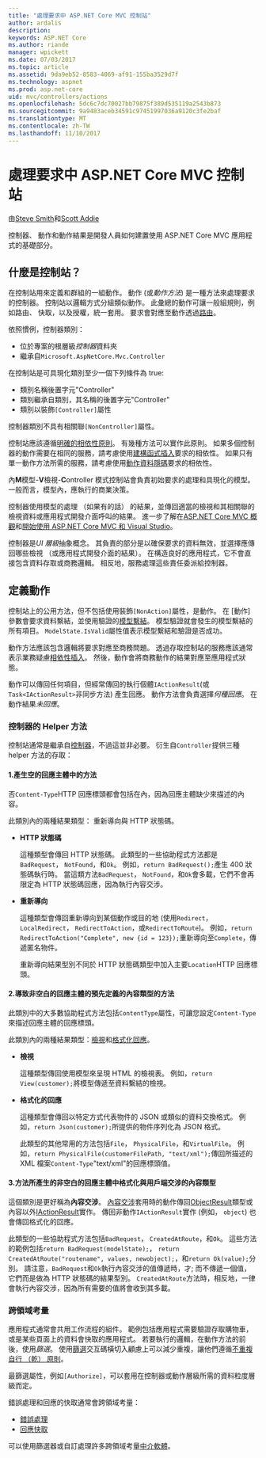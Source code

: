 ```yaml
---
title: "處理要求中 ASP.NET Core MVC 控制站"
author: ardalis
description: 
keywords: ASP.NET Core
ms.author: riande
manager: wpickett
ms.date: 07/03/2017
ms.topic: article
ms.assetid: 9da9eb52-8583-4069-af91-155ba3529d7f
ms.technology: aspnet
ms.prod: asp.net-core
uid: mvc/controllers/actions
ms.openlocfilehash: 5dc6c7dc70027bb79875f389d535119a2543b873
ms.sourcegitcommit: 9a9483aceb34591c97451997036a9120c3fe2baf
ms.translationtype: MT
ms.contentlocale: zh-TW
ms.lasthandoff: 11/10/2017
---
```

# <a name="handling-requests-with-controllers-in-aspnet-core-mvc"></a>處理要求中 ASP.NET Core MVC 控制站

由[Steve Smith](https://ardalis.com/)和[Scott Addie](https://github.com/scottaddie)

控制器、 動作和動作結果是開發人員如何建置使用 ASP.NET Core MVC 應用程式的基礎部分。

## <a name="what-is-a-controller"></a>什麼是控制站？

在控制站用來定義和群組的一組動作。 動作 (或*動作方法*) 是一種方法來處理要求的控制器。 控制站以邏輯方式分組類似動作。 此彙總的動作可讓一般組規則，例如路由、 快取，以及授權，統一套用。 要求會對應至動作透過[路由](xref:mvc/controllers/routing)。

依照慣例，控制器類別：
* 位於專案的根層級*控制器*資料夾
* 繼承自`Microsoft.AspNetCore.Mvc.Controller`

在控制站是可具現化類別至少一個下列條件為 true:
* 類別名稱後置字元"Controller"
* 類別繼承自類別，其名稱的後置字元"Controller"
* 類別以裝飾`[Controller]`屬性

控制器類別不具有相關聯`[NonController]`屬性。

控制站應該遵循[明確的相依性原則](http://deviq.com/explicit-dependencies-principle/)。 有幾種方法可以實作此原則。 如果多個控制器的動作需要在相同的服務，請考慮使用[建構函式插入](xref:mvc/controllers/dependency-injection#constructor-injection)要求的相依性。 如果只有單一動作方法所需的服務，請考慮使用[動作資料隱碼](xref:mvc/controllers/dependency-injection#action-injection-with-fromservices)要求的相依性。

內**M**模型-**V**檢視-**C**ontroller 模式控制站會負責初始要求的處理和具現化的模型。 一般而言，模型內，應執行的商業決策。

控制器使用模型的處理 （如果有的話） 的結果，並傳回適當的檢視和其相關聯的檢視資料或應用程式開發介面呼叫的結果。 進一步了解在[ASP.NET Core MVC 概觀](xref:mvc/overview)和[開始使用 ASP.NET Core MVC 和 Visual Studio](xref:tutorials/first-mvc-app/start-mvc)。

控制器是*UI 層級*抽象概念。 其負責的部分是以確保要求的資料無效，並選擇應傳回哪些檢視 （或應用程式開發介面的結果）。 在構造良好的應用程式，它不會直接包含資料存取或商務邏輯。 相反地，服務處理這些責任委派給控制器。

## <a name="defining-actions"></a>定義動作

控制站上的公用方法，但不包括使用裝飾`[NonAction]`屬性，是動作。 在 [動作] 參數會要求資料繫結，並使用驗證的[模型繫結](xref:mvc/models/model-binding)。 模型驗證就會發生的模型繫結的所有項目。 `ModelState.IsValid`屬性值表示模型繫結和驗證是否成功。

動作方法應該包含邏輯將要求對應至商務問題。 透過存取控制站的服務應該通常表示業務疑慮[相依性插入](xref:mvc/controllers/dependency-injection)。 然後，動作會將商務動作的結果對應至應用程式狀態。

動作可以傳回任何項目，但經常傳回的執行個體`IActionResult`(或`Task<IActionResult>`非同步方法) 產生回應。 動作方法會負責選擇*何種回應*。 在動作結果*未回應*。

### <a name="controller-helper-methods"></a>控制器的 Helper 方法

控制站通常是繼承自[控制器](https://docs.microsoft.com/aspnet/core/api/microsoft.aspnetcore.mvc.controller)，不過這並非必要。 衍生自`Controller`提供三種 helper 方法的存取：

#### <a name="1-methods-resulting-in-an-empty-response-body"></a>1.產生空的回應主體中的方法

否`Content-Type`HTTP 回應標頭都會包括在內，因為回應主體缺少來描述的內容。

此類別內的兩種結果類型： 重新導向與 HTTP 狀態碼。

* **HTTP 狀態碼**

    這種類型會傳回 HTTP 狀態碼。 此類型的一些協助程式方法都是`BadRequest`， `NotFound`，和`Ok`。 例如，`return BadRequest();`產生 400 狀態碼執行時。 當這類方法`BadRequest`， `NotFound`，和`Ok`會多載，它們不會再限定為 HTTP 狀態碼回應，因為執行內容交涉。

* **重新導向**

    這種類型會傳回重新導向到某個動作或目的地 (使用`Redirect`， `LocalRedirect`， `RedirectToAction`，或`RedirectToRoute`)。 例如，`return RedirectToAction("Complete", new {id = 123});`重新導向至`Complete`，傳遞匿名物件。

    重新導向結果型別不同於 HTTP 狀態碼類型中加入主要`Location`HTTP 回應標頭。

#### <a name="2-methods-resulting-in-a-non-empty-response-body-with-a-predefined-content-type"></a>2.導致非空白的回應主體的預先定義的內容類型的方法

此類別中的大多數協助程式方法包括`ContentType`屬性，可讓您設定`Content-Type`來描述回應主體的回應標頭。

此類別內的兩種結果類型：[檢視](xref:mvc/views/overview)和[格式化回應](xref:mvc/models/formatting)。

* **檢視**

    這種類型傳回使用模型來呈現 HTML 的檢視表。 例如，`return View(customer);`將模型傳遞至資料繫結的檢視。

* **格式化的回應**

    這種類型會傳回以特定方式代表物件的 JSON 或類似的資料交換格式。 例如，`return Json(customer);`所提供的物件序列化為 JSON 格式。
    
    此類型的其他常用的方法包括`File`， `PhysicalFile`，和`VirtualFile`。 例如，`return PhysicalFile(customerFilePath, "text/xml");`傳回所描述的 XML 檔案`Content-Type`"text/xml"的回應標頭值。

#### <a name="3-methods-resulting-in-a-non-empty-response-body-formatted-in-a-content-type-negotiated-with-the-client"></a>3.方法所產生的非空白的回應主體中格式化與用戶端交涉的內容類型

這個類別是更好稱為**內容交涉**。 [內容交涉](xref:mvc/models/formatting#content-negotiation)套用時的動作傳回[ObjectResult](https://docs.microsoft.com/aspnet/core/api/microsoft.aspnetcore.mvc.objectresult)類型或內容以外[IActionResult](https://docs.microsoft.com/aspnet/core/api/microsoft.aspnetcore.mvc.iactionresult)實作。 傳回非動作`IActionResult`實作 (例如， `object`) 也會傳回格式化的回應。

此類型的一些協助程式方法包括`BadRequest`， `CreatedAtRoute`，和`Ok`。 這些方法的範例包括`return BadRequest(modelState);`， `return CreatedAtRoute("routename", values, newobject);`，和`return Ok(value);`分別。 請注意，`BadRequest`和`Ok`執行內容交涉的值傳遞時，才; 而不傳遞一個值，它們而是做為 HTTP 狀態碼的結果型別。 `CreatedAtRoute`方法時，相反地，一律會執行內容交涉，因為所有需要的值將會收到其多載。

### <a name="cross-cutting-concerns"></a>跨領域考量

應用程式通常會共用工作流程的組件。 範例包括應用程式需要驗證存取購物車，或是某些頁面上的資料會快取的應用程式。 若要執行的邏輯，在動作方法的前後，使用*篩選*。 使用[篩選](xref:mvc/controllers/filters)交互碼橫切入顧慮上可以減少重複，讓他們遵循[不重複自行 （乾） 原則](http://deviq.com/don-t-repeat-yourself/)。

最篩選屬性，例如`[Authorize]`，可以套用在控制器或動作層級所需的資料粒度層級而定。

錯誤處理和回應的快取通常會跨領域考量：
   * [錯誤處理](xref:mvc/controllers/filters#exception-filters)
   * [回應快取](xref:performance/caching/response)

可以使用篩選器或自訂處理許多跨領域考量[中介軟體](xref:fundamentals/middleware)。
